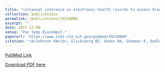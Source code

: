 ```yaml
---
title: "<i>Causal inference on electronic health records to assess blood pressure treatment targets: an application of the parametric g formula</i>"
collection: publications
permalink: /publications/29218880
excerpt: "" 
date: 2017-12-09
venue: "Pac Symp Biocomput."
paperurl: 'https://www.ncbi.nlm.nih.gov/pubmed/29218880'
citation: "<b>Johnson KW</b>, Glicksberg BS, Hodos RA, Shameer K, Dudley JT. Pac Symp Biocomput. 2018;23:180-191. PubMed ID: 29218880"
---
```


[PubMed Link](https://www.ncbi.nlm.nih.gov/pubmed/29218880)

[Download PDF here](https://kippjohnson.com/files/29218880.pdf)

